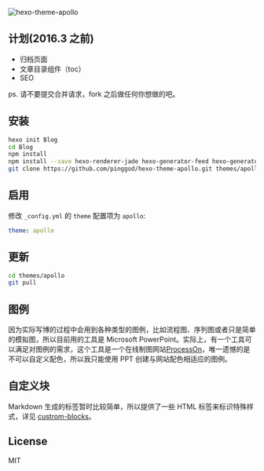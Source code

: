 ![hexo-theme-apollo](https://cloud.githubusercontent.com/assets/9530963/11295742/8f3d451a-8fa8-11e5-90d2-397af60a992d.png)

## 计划(2016.3 之前)

- 归档页面
- 文章目录组件（toc）
- SEO

ps. 请不要提交合并请求，fork 之后做任何你想做的吧。

## 安装

``` bash
hexo init Blog 
cd Blog 
npm install
npm install --save hexo-renderer-jade hexo-generator-feed hexo-generator-sitemap hexo-browsersync
git clone https://github.com/pinggod/hexo-theme-apollo.git themes/apollo
```

## 启用

修改 `_config.yml` 的 `theme` 配置项为 `apollo`:

```yaml
theme: apollo
```

## 更新

``` bash
cd themes/apollo 
git pull
```

## 图例

因为实际写博的过程中会用到各种类型的图例，比如流程图、序列图或者只是简单的模拟图，所以目前用的工具是 Microsoft PowerPoint。实际上，有一个工具可以满足对图例的需求，这个工具是一个在线制图网站[ProcessOn](https://www.processon.com)，唯一遗憾的是不可以自定义配色，所以我只能使用 PPT 创建与网站配色相适应的图例。

## 自定义块

Markdown 生成的标签暂时比较简单，所以提供了一些 HTML 标签来标识特殊样式，详见 [custrom-blocks](https://github.com/pinggod/hexo-theme-apollo/blob/master/doc/custom-blocks.md)。

## License

MIT
